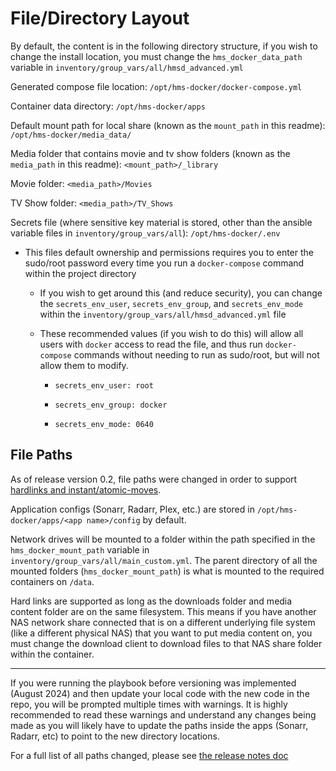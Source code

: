 # File/Directory Layout

By default, the content is in the following directory structure, if you wish to change the install location, you must change the `hms_docker_data_path` variable in `inventory/group_vars/all/hmsd_advanced.yml`

Generated compose file location: `/opt/hms-docker/docker-compose.yml`

Container data directory: `/opt/hms-docker/apps`

Default mount path for local share (known as the `mount_path` in this readme): `/opt/hms-docker/media_data/`

Media folder that contains movie and tv show folders (known as the `media_path` in this readme): `<mount_path>/_library`

Movie folder: `<media_path>/Movies`

TV Show folder: `<media_path>/TV_Shows`

Secrets file (where sensitive key material is stored, other than the ansible variable files in `inventory/group_vars/all`): `/opt/hms-docker/.env`

- This files default ownership and permissions requires you to enter the sudo/root password every time you run a `docker-compose` command within the project directory

  - If you wish to get around this (and reduce security), you can change the `secrets_env_user`, `secrets_env_group`, and `secrets_env_mode` within the `inventory/group_vars/all/hmsd_advanced.yml` file

  - These recommended values (if you wish to do this) will allow all users with `docker` access to read the file, and thus run `docker-compose` commands without needing to run as sudo/root, but will not allow them to modify.

    - `secrets_env_user: root`

    - `secrets_env_group: docker`

    - `secrets_env_mode: 0640`

## File Paths

As of release version 0.2, file paths were changed in order to support [hardlinks and instant/atomic-moves](https://trash-guides.info/Hardlinks/Hardlinks-and-Instant-Moves/).

Application configs (Sonarr, Radarr, Plex, etc.) are stored in `/opt/hms-docker/apps/<app name>/config` by default.

Network drives will be mounted to a folder within the path specified in the `hms_docker_mount_path` variable in `inventory/group_vars/all/main_custom.yml`. The parent directory of all the mounted folders (`hms_docker_mount_path`) is what is mounted to the required containers on `/data`.

Hard links are supported as long as the downloads folder and media content folder are on the same filesystem. This means if you have another NAS network share connected that is on a different underlying file system (like a different physical NAS) that you want to put media content on, you must change the download client to download files to that NAS share folder within the container.

---

If you were running the playbook before versioning was implemented (August 2024) and then update your local code with the new code in the repo, you will be prompted multiple times with warnings. It is highly recommended to read these warnings and understand any changes being made as you will likely have to update the paths inside the apps (Sonarr, Radarr, etc) to point to the new directory locations.

For a full list of all paths changed, please see [the release notes doc](category/release-notes/)
